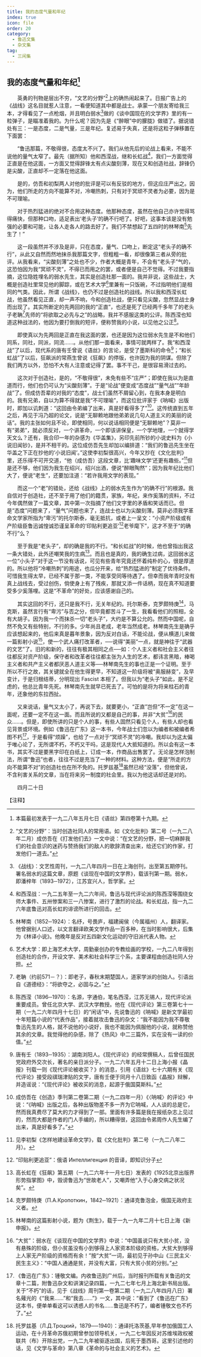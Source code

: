 ```yaml
---
title: 我的态度气量和年纪
index: true
icon: file
order: 20
category:
  - 鲁迅文集
  - 杂文集
tag:  
  - 三闲集
---
```


## 我的态度气量和年纪[^1]

　　英勇的刊物是层出不穷，“文艺的分野”[^2]上的确热闹起来了。日报广告上的《战线》这名目就惹人注意，一看便知道其中都是战士。承蒙一个朋友寄给我三本，才得看见了一点枪烟，并且明白弱水[^3]做的《谈中国现在的文学界》里的有一粒弹子，是瞄准着我的。为什么呢？因为先是《“醉眼”中的朦胧》做错了。据说错处有三：一是态度，二是气量，三是年纪。复述易于失真，还是将这粒子弹移置在下面罢：

　　“鲁迅那篇，不敬得很，态度太不兴了。我们从他先后的论战上看来，不能不说他的量气太窄了。最先（据所知）他和西滢战，继和长虹战[^4]，我们一方面觉得正直是在他这面，一方面又觉得辞锋太有点尖酸刻薄，现在又和创造社战，辞锋仍是尖酸，正直却不一定落在他这面。

　　是的，仿吾和初梨两人对他的批评是可以有反驳的地方，但这应庄严出之。因为，他们所走的方向不能算不对，冷嘲热刺，只有对于冥顽不灵者为必要，因为是不可理喻。

　　对于热烈猛进的绝对不合用这种态度。他那种态度，虽然在他自己亦许觉得骂得痛快，但那种口吻，适足表出‘老头子’的确不行吧了。好吧，这事本该是没有勉强的必要和可能，让各人走各人的路去好了。我们不禁想起了五四时的林琴南[^5]先生了！”

　　这一段虽然并不涉及是非，只在态度，量气、口吻上，断定这“老头子的确不行”，从此又自然而然地抹杀我那篇文字，但粗粗一看，却很像第三者从旁的批评。从我看来，“尖酸刻薄”之处也不少，作者大概是青年，不会有“老头子”气的，这恐怕因为我“冥顽不灵”，不得已而用之的罢，或者便是自己不觉得。不过我要指摘，这位隐姓埋名的弱水先生，其实是创造社那一面的。我并非说，这些战士，大概是创造社里常见他的脚踪，或在艺术大学[^6]里兼有一只饭碗，不过指明他们是相同的气类。因此，所谓《战线》，也仍不过是创造社的战线。所以我和西滢长虹战，他虽然看见正直，却一声不响，今和创造社战，便只看见尖酸，忽然显战士身而出现了。其实所断定的先两回的我的“正直”，也还是死了已经两千多年了的老头子老聃[^7]先师的“将欲取之必先与之”的战略，我并不感服这类的公评。陈西滢也知道这种战法的，他因为要打倒我的短评，便称赞我的小说，以见他之公正[^8]。

　　即使真以为先两回是正直在我这面的罢，也还是因为这位弱水先生是不和他们同系，同社，同派，同流……。从他们那一面看来，事情可就两样了。我“和西滢战”了以后，现代系的唐有壬曾说《语丝》的言论，是受了墨斯科的命令[^9]；“和长虹战”了以后，狂飙派的常燕生曾说《狂飙》的停版，也许因为我的阴谋。但除了我们两方以外，恐怕不大有人注意或记得了罢。事不干己，是很容易滑过去的。

　　这次对于创造社，是的，“不敬得很”，未免有些不“庄严”；即使在我以为是直道而行，他们也仍可认为“尖酸刻薄”。于是“论战”便变成“态度战”“量气战”“年龄战”了。但成仿吾辈的对我的“态度”，战士们虽然不屑留心到，在我本身是明白的。我有兄弟，自以为算不得就是我“不可理喻”，而这位批评家于《呐喊》出版时，即加以讥刺道：“这回由令弟编了出来，真是好看得多了”[^10]。这传统直到五年之后，再见于冯乃超的论文，说是“无聊赖地跟他弟弟说几句人道主义的美丽的说话”。我的主张如何且不论，即使相同，何以说话相同便是“无聊赖地”？莫非一有“弟弟”，就必须反对，一个讲革命，一个即该讲保皇，一个学地理，一个就得学天文么？还有，我合印一年的杂感为《华盖集》，另印先前所钞的小说史料为《小说旧闻钞》，是并不相干的。这位成仿吾先生却加以编排道：“我们的鲁迅先生坐在华盖之下正在抄他的‘小说旧闻’。”这使李初梨很高兴，今年又抄在《文化批判》里，还乐得不可开交道，“他（成仿吾）这段文章，比‘趣味文学’还更有趣些。”[^11]但是还不够，他们因为我生在绍兴，绍兴出酒，便说“醉眼陶然”；因为我年纪比他们大了，便说“老生”，还要加注道：“若许我用文学的表现。”

　　而这一个“老”的错处，还给《战线》上的弱水先生作为“的确不行”的根源。我自信对于创造社，还不至于用了他们的籍贯，家族，年纪，来作奚落的资料，不过今年偶然做了一篇文章，其中第一次指摘了他们文字里的矛盾和笑话而已。但是“态度”问题来了，“量气”问题也来了，连战士也以为尖酸刻薄。莫非必须我学革命文学家所指为“卑污”的托尔斯泰，毫无抵抗，或者上一呈文：“小资产阶级或有产阶级臣鲁迅诚惶诚恐谨呈革命的‘印贴利更追亚’[^12]老爷麾下”，这才不至于“的确不行”么？

　　至于我是“老头子”，却的确是我的不行。“和长虹战”的时候，他也曾指出我这一条大错处，此外还嘲笑我的生病[^13]。而且也是真的，我的确生过病，这回弱水这一位“小头子”对于这一节没有话说，可见有些青年究竟还怀着纯朴的心，很是厚道的。所以他将“冷嘲热刺”的用途，也瓜分开来，给“热烈猛进的”制定了优待条件。可惜我生得太早，已经不属于那一类，不能享受同等待遇了。但幸而我年青时没有真上战线去，受过创伤，倘使身上有了残疾，那就又添一件话柄，现在真不知道要受多少奚落哩。这是“不革命”的好处，应该感谢自己的。

　　其实这回的不行，还只是我不行，无关年纪的。托尔斯泰，克罗颇特庚[^14]，马克斯，虽然言行有“卑污”与否之分，但毕竟都苦斗了一生，我看看他们的照相，全有大胡子。因为我一个而抹杀一切“老头子”，大约是不算公允的。然而中国呢，自然不免又有些特别，不行的多。少年尚且老成，老年当然成老。林琴南先生是确乎应该想起来的，他后来真是暮年景象，因为反对白话，不能论战，便从横道儿来做一篇影射小说[^15]，使一个武人痛打改革者，──说得“美丽”一点，就是神往于“武器的文艺”了。旧的和新的，往往有极其相同之点──如：个人主义者和社会主义者往往都反对资产阶级，保守者和改革者往往都主张为人生的艺术，都讳言黑暗，棒喝主义者和共产主义者都厌恶人道主义等──林琴南先生的事也正是一个证明。至于所以不行之故，其关键就全在他生得更早，不知道这一阶级将被“奥服赫变”，及早变计，于是归根结蒂，分明现出 Fascist 本相了。但我以为“老头子”如此，是不足虑的，他总比青年先死。林琴南先生就早已死去了。可怕的是将为将来柱石的青年，还象他的东拉西扯。

　　又来说话，量气又太小了，再说下去，就要更小，“正直”岂但“不一定”在这一面呢，还要一定不在这一面。而且所说的又都是自己的事，并非“大贫”[^16]的民众……。但是，即使所讲的只是个人的事，有些人固然只看见个人，有些人却也看见背景或环境。例如《鲁迅在广东》这一本书，今年战士们忽以为编者和被编者希图不朽[^17]，于是看得“烦躁”，也给了一点对于“冥顽不灵”的冷嘲。我却以为这太偏于唯心论了，无所谓不朽，不朽又干吗，这是现代人大抵知道的。所以会有这一本书，其实不过是要黑字印在白纸上，订成一本，作商品出售罢了。无论是怎样泡制法，所谓“鲁迅”也者，往往不过是充当了一种的材料。这种方法，便是“所走的方向不能算不对”的创造社也在所不免的。托罗兹基[^18]虽然已经“没落”，但他曾说，不含利害关系的文章，当在将来另一制度的社会里。我以为他这话却还是对的。

　　四月二十日

【注释】

[^1]:本篇最初发表于一九二八年五月七日《语丝》第四卷第十九期。

[^2]:“文艺的分野”：当时创造社同人的常用语。如《文化批判》第二号（一九二八年二月）成仿吾在《打发他们去》一文中说：“在文艺的分野，把一切麻醉我们的社会意识的迷药与赞扬我们的敌人的歌辞清查出来，给还它们的作家，打发他们一道去。”

[^3]:《战线》：文艺性周刊，一九二八年四月一日在上海创刊，出至第五期停刊。署名弱水的这篇文章，原题《谈现在中国的文学界》，载该刊第一期。弱水，即潘梓年（1893─1972），江苏宜兴人，哲学家。

[^4]:和西滢战：一九二五年至一九二六年间，鲁迅与现代评论派的陈西滢等围绕女师大事件、五卅惨案和三一八惨案，进行了激烈的论战。和长虹战，指一九二六年底鲁迅对高长虹的诽谤所进行的回击。

[^5]:林琴南（1852─1924）：名纾，号畏庐，福建闽侯（今属福州）人，翻译家。他曾据别人口述，以文言翻译欧美文学作品一百多种，在当时影响很大，后集为《林译小说》。他晚年是反对五四新文化运动的守旧派代表人物。

[^6]:艺术大学：即上海艺术大学，周勤豪创办的专教绘画的学校，一九二八年得到创造社的合作，开设文学、美术和社会科学三个系，主要课程由创造社同人分担。

[^7]:老聃（约前571－？）：即老子，春秋末期楚国人，道家学派的创始人。引语出自《道德经》：“将欲夺之，必固与之。”

[^8]:陈西滢（1896─1970）：名源，字通伯，笔名西滢，江苏无锡人，现代评论派重要成员。曾任北京大学、武汉大学教授。他在《现代评论》第三卷第七十一期（一九二六年四月十七日）的“闲话”中，先说鲁迅的《呐喊》是新文学最初十年短篇小说的“代表作品”，接着就攻击鲁迅的杂文：“我不能因为我不尊敬鲁迅先生的人格，就不说他的小说好，我也不能因为佩服他的小说，就称赞他其余的文章。我觉得他的杂感，除了《热风》中二三篇外，实在没有一读的价值。”

[^9]:唐有壬（1893─1935）：湖南浏阳人。《现代评论》的经常撰稿人，后曾任国民党政府外交次长，著名的亲日派分子。一九二六年五月十二日上海小报《晶报》刊载一则《现代评论被收买？》的消息，引用《语丝》七十六期有关《现代评论》接受段祺瑞津贴的文字，唐有壬便于同月十八日致函《晶报》辩解，并造谣说：“《现代评论》被收买的消息，起源于俄国莫斯科。”

[^10]:成仿吾在《创造》季刊第二卷第二期（一九二四年一月）《〈呐喊〉的评论》中说：“《呐喊》出版之后，各种出版物差不多一齐为它呐喊，人人谈的总是它，然而我真费尽了莫大的力才得到了一部。里面有许多篇是我在报纸杂志上见过的，然而大都是作者的门人手编的，所以糟得很，这回由令弟周作人先生编了出来，真是好看多了。”

[^11]:见李初梨《怎样地建设革命文学》，载《文化批判》第二号（一九二八年二月）。

[^12]:“印贴利更追亚”：俄语 Интеллигенция 的音译，即知识分子

[^13]:高长虹在《狂飙》第五期（一九二六年十一月七日）发表的《1925北京出版界形势指掌图》中，毁谤鲁迅为“世故老人”，又嘲弄他“入于心身交病之状况矣”。

[^14]:克罗颇特庚（П.А.Кропоткин，1842─1921）：通译克鲁泡金，俄国无政府主义者。

[^15]:林琴南的这篇影射小说，题为《荆生》，载于一九一九年二月十七日上海《新申报》。

[^16]:“大贫”：弱水在《谈现在中国的文学界》中说：“中国虽说只有大贫小贫，没有悬殊的阶级，但小贫虽没有小到够得上人家资本阶级的资格，大贫大到够得上人家无产阶级的资格而有余！”按“大贫”一词，最初见于孙中山《三民主义·民生主义》：“中国人通通是贫，并没有大富，只有大贫小贫的分别。”

[^17]:《鲁迅在广东》：锺敬文编。内收鲁迅到广州后，当时报刊所载有关鲁迅的文章十二篇，附鲁迅杂文和讲演记录四篇，一九二七年七月上海北新书局出版。关于“不朽”的话，见于《战线》周刊第一卷第二期（一九二八年四月八日）署名薙光的《“我来……”和“我去……”》一文，其中说：“看到了《鲁迅在广东》这本书，便单单看这可以诱惑人的书名……鲁迅是不朽了，编者锺敬文也不朽了。”

[^18]:托罗兹基（Л.Д.Троцкий，1879──1940）：通译托洛茨基,早年参加俄国工人运动，在十月革命苏俄初期曾参加领导机关，一九二七年因反对苏维埃政权被联共（布）开除出党，一九二九年被驱逐出国，后死于墨西哥。这里引述他的话，见《文学与革命》第八章《革命的与社会主义的艺术》。
